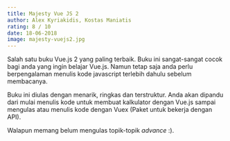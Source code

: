```yaml
---
title: Majesty Vue JS 2
author: Alex Kyriakidis, Kostas Maniatis
rating: 8 / 10
date: 18-06-2018
image: majesty-vuejs2.jpg
---
```


Salah satu buku Vue.js 2 yang paling terbaik. Buku ini sangat-sangat cocok bagi anda yang ingin belajar Vue.js. Namun tetap saja anda perlu berpengalaman menulis kode javascript terlebih dahulu sebelum membacanya. 

Buku ini diulas dengan menarik, ringkas dan terstruktur. Anda akan dipandu dari mulai menulis kode untuk membuat kalkulator dengan Vue.js sampai mengulas atau menulis kode dengan Vuex (Paket untuk bekerja dengan API). 

Walapun memang belum mengulas topik-topik *advance* :). 